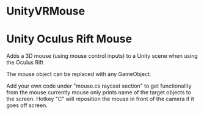 # UnityVRMouse
# Unity Oculus Rift Mouse
Adds a 3D mouse (using mouse control inputs) to a Unity scene when using the Oculus Rift

The mouse object can be replaced with any GameObject.

Add your own code under "mouse.cs raycast section" to get functionality from the mouse
currently mouse only prints name of the target objects to the screen.
Hotkey "C" will reposition the mouse in front of the camera if it goes off screen.
